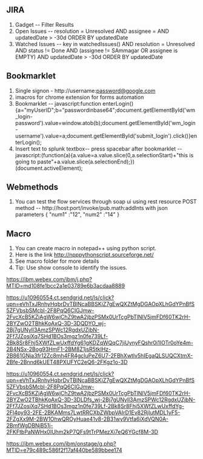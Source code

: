 JIRA
----
1. Gadget -- Filter Results
2. Open Issues -- resolution = Unresolved AND assignee = <Username> AND updatedDate > -30d ORDER BY updatedDate
3. Watched Issues -- key in watchedIssues() AND resolution = Unresolved AND status != Done AND (assignee != SAmmagar OR assignee is EMPTY) AND updatedDate > -30d ORDER BY updatedDate 


Bookmarklet
-----------
1. Single signon - http://username:password@google.com
2. imacros for chrome extension for forms automation
3. Bookmarklet -- javascript:function enterLogin(){a="myUserID";b="passwordinbase64";document.getElementById('wm_login-password').value=window.atob(b);document.getElementById('wm_login-username').value=a;document.getElementById('submit_login').click()}enterLogin();
4. Insert text to splunk textbox-- press spacebar after bookmarklet -- javascript:(function(a){a.value=a.value.slice(0,a.selectionStart)+"this is going to paste"+a.value.slice(a.selectionEnd);})(document.activeElement);

Webmethods
-----------
1. You can test the flow services through soap ui using rest resource
POST method -- http://host:port/invoke/pub.math:addInts with json parameters
{
"num1" :"12",
"num2" :"14"
}

Macro
-----
1. You can create macro in notepad++ using python script.
2. Here is the link http://npppythonscript.sourceforge.net/
3. See macro folder for more details
4. Tip: Use show console to identify the issues.


https://ibm.webex.com/ibm/j.php?MTID=md108fe1bcc2a1e03789e6b3acdaa8889

https://u10960554.ct.sendgrid.net/ls/click?upn=eVhTxJRnhyHqbrDvTBlNcaBBSKiZ7gEwQXZtMgDGAOpXLhGdYPnBfS5ZFVbsbSMcbl-2F8PqQ6CIGJmw-2FvcXcB5KZjAgW6wjChZ9twA2jbzPSMx0UrTcgPbTlNIV5jmFDf60TK2rH-2BYZwO2TBhkKoAxQ-3D-3DQDYO_wj-2Bj7gUNyll3AmzSPWc12RgdxUZjbN-2Ff7JZosiXq7SHd1BOs3mgz1n0fe739Lf-2Bk8Sr8Fhj5XWfZLwUxffdYg61gKDZqWQqC7jiUynyFQshr0i1IOTr0oYe4m-2B4NSx-2Bog93HmF1-2BM8Z1jsR5tklHz-2B861GNja3fr12Zc8mh4FR4gcIuPeZ6U7-2FBhXwtlv5hIEgaQLSUQCXtmX-2Bfe-2Bnnd6kUET48PXUFYC2eQ6-2FKgz1o-3D

https://u10960554.ct.sendgrid.net/ls/click?upn=eVhTxJRnhyHqbrDvTBlNcaBBSKiZ7gEwQXZtMgDGAOpXLhGdYPnBfS5ZFVbsbSMcbl-2F8PqQ6CIGJmw-2FvcXcB5KZjAgW6wjChZ9twA2jbzPSMx0UrTcgPbTlNIV5jmFDf60TK2rH-2BYZwO2TBhkKoAxQ-3D-3DLDfs_wj-2Bj7gUNyll3AmzSPWc12RgdxUZjbN-2Ff7JZosiXq7SHd1BOs3mgz1n0fe739Lf-2Bk8Sr8Fhj5XWfZLwUxffdYg-2Fl4py93-2FE-2BKAMms7LwtRRCXbZWbpVAIrD1Ev82RjIutMDL1yF5-2FZgXx9M-2BW1OhwQROyHuae41v8-2B31wy9Vtfa6iXdVQN0A-2BmfWgDBNjB51j-2FKFtbPaNWHx0IUhm2kP7QFs9tTrPMezXi7eQ6YGcf8M-3D

https://ibm.webex.com/ibm/onstage/g.php?MTID=e79c489c586f2f17af440be589bbee174
